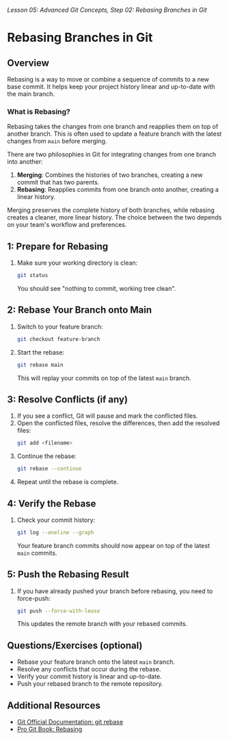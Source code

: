 *Lesson 05: Advanced Git Concepts, Step 02: Rebasing Branches in Git*
# Rebasing Branches in Git

## Overview

Rebasing is a way to move or combine a sequence of commits to a new base commit. It helps keep your project history linear and up-to-date with the main branch.

### What is Rebasing?

Rebasing takes the changes from one branch and reapplies them on top of another branch. This is often used to update a feature branch with the latest changes from `main` before merging.

There are two philosophies in Git for integrating changes from one branch into another:
1. **Merging**: Combines the histories of two branches, creating a new commit that has two parents.
2. **Rebasing**: Reapplies commits from one branch onto another, creating a linear history.

Merging preserves the complete history of both branches, while rebasing creates a cleaner, more linear history. The choice between the two depends on your team's workflow and preferences.

## 1: Prepare for Rebasing

1. Make sure your working directory is clean:
   ```bash
   git status
   ```
   You should see "nothing to commit, working tree clean".

## 2: Rebase Your Branch onto Main

1. Switch to your feature branch:
   ```bash
   git checkout feature-branch
   ```
2. Start the rebase:
   ```bash
   git rebase main
   ```
   This will replay your commits on top of the latest `main` branch.

## 3: Resolve Conflicts (if any)

1. If you see a conflict, Git will pause and mark the conflicted files.
2. Open the conflicted files, resolve the differences, then add the resolved files:
   ```bash
   git add <filename>
   ```
3. Continue the rebase:
   ```bash
   git rebase --continue
   ```
4. Repeat until the rebase is complete.

## 4: Verify the Rebase

1. Check your commit history:
   ```bash
   git log --oneline --graph
   ```
   Your feature branch commits should now appear on top of the latest `main` commits.

## 5: Push the Rebasing Result

1. If you have already pushed your branch before rebasing, you need to force-push:
   ```bash
   git push --force-with-lease
   ```
   This updates the remote branch with your rebased commits.

## Questions/Exercises (optional)

- Rebase your feature branch onto the latest `main` branch.
- Resolve any conflicts that occur during the rebase.
- Verify your commit history is linear and up-to-date.
- Push your rebased branch to the remote repository.

## Additional Resources

- [Git Official Documentation: git rebase](https://git-scm.com/docs/git-rebase)
- [Pro Git Book: Rebasing](https://git-scm.com/book/en/v2/Git-Branching-Rebasing)
